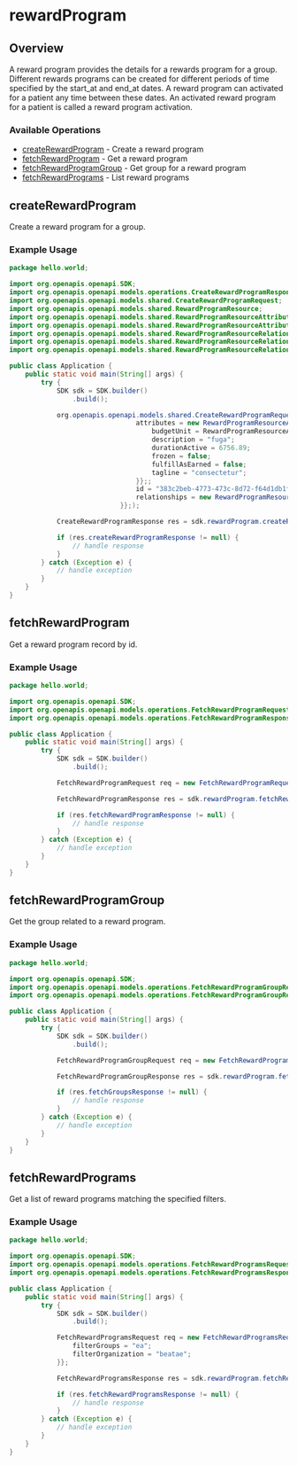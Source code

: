 # rewardProgram

## Overview

A reward program provides the details for a rewards program for a group. Different rewards programs can be created for different periods of time specified by the start_at and end_at dates. A reward program can activated for a patient any time between these dates. An activated reward program for a patient is called a reward program activation.

### Available Operations

* [createRewardProgram](#createrewardprogram) - Create a reward program
* [fetchRewardProgram](#fetchrewardprogram) - Get a reward program
* [fetchRewardProgramGroup](#fetchrewardprogramgroup) - Get group for a reward program
* [fetchRewardPrograms](#fetchrewardprograms) - List reward programs

## createRewardProgram

Create a reward program for a group.

### Example Usage

```java
package hello.world;

import org.openapis.openapi.SDK;
import org.openapis.openapi.models.operations.CreateRewardProgramResponse;
import org.openapis.openapi.models.shared.CreateRewardProgramRequest;
import org.openapis.openapi.models.shared.RewardProgramResource;
import org.openapis.openapi.models.shared.RewardProgramResourceAttributes;
import org.openapis.openapi.models.shared.RewardProgramResourceAttributesBudgetUnitEnum;
import org.openapis.openapi.models.shared.RewardProgramResourceRelationships;
import org.openapis.openapi.models.shared.RewardProgramResourceRelationshipsGroup;
import org.openapis.openapi.models.shared.RewardProgramResourceRelationshipsGroupData;

public class Application {
    public static void main(String[] args) {
        try {
            SDK sdk = SDK.builder()
                .build();

            org.openapis.openapi.models.shared.CreateRewardProgramRequest req = new CreateRewardProgramRequest(                new RewardProgramResource("ex") {{
                                attributes = new RewardProgramResourceAttributes(3767.41, "debitis", "delectus", "quae") {{
                                    budgetUnit = RewardProgramResourceAttributesBudgetUnitEnum.CREDIT;
                                    description = "fuga";
                                    durationActive = 6756.89;
                                    frozen = false;
                                    fulfillAsEarned = false;
                                    tagline = "consectetur";
                                }};;
                                id = "383c2beb-4773-473c-8d72-f64d1db1f2c4";
                                relationships = new RewardProgramResourceRelationships(                new RewardProgramResourceRelationshipsGroup(                new RewardProgramResourceRelationshipsGroupData("velit", "illo");););;
                            }};);            

            CreateRewardProgramResponse res = sdk.rewardProgram.createRewardProgram(req);

            if (res.createRewardProgramResponse != null) {
                // handle response
            }
        } catch (Exception e) {
            // handle exception
        }
    }
}
```

## fetchRewardProgram

Get a reward program record by id.

### Example Usage

```java
package hello.world;

import org.openapis.openapi.SDK;
import org.openapis.openapi.models.operations.FetchRewardProgramRequest;
import org.openapis.openapi.models.operations.FetchRewardProgramResponse;

public class Application {
    public static void main(String[] args) {
        try {
            SDK sdk = SDK.builder()
                .build();

            FetchRewardProgramRequest req = new FetchRewardProgramRequest("accusantium");            

            FetchRewardProgramResponse res = sdk.rewardProgram.fetchRewardProgram(req);

            if (res.fetchRewardProgramResponse != null) {
                // handle response
            }
        } catch (Exception e) {
            // handle exception
        }
    }
}
```

## fetchRewardProgramGroup

Get the group related to a reward program.

### Example Usage

```java
package hello.world;

import org.openapis.openapi.SDK;
import org.openapis.openapi.models.operations.FetchRewardProgramGroupRequest;
import org.openapis.openapi.models.operations.FetchRewardProgramGroupResponse;

public class Application {
    public static void main(String[] args) {
        try {
            SDK sdk = SDK.builder()
                .build();

            FetchRewardProgramGroupRequest req = new FetchRewardProgramGroupRequest("vel");            

            FetchRewardProgramGroupResponse res = sdk.rewardProgram.fetchRewardProgramGroup(req);

            if (res.fetchGroupsResponse != null) {
                // handle response
            }
        } catch (Exception e) {
            // handle exception
        }
    }
}
```

## fetchRewardPrograms

Get a list of reward programs matching the specified filters.

### Example Usage

```java
package hello.world;

import org.openapis.openapi.SDK;
import org.openapis.openapi.models.operations.FetchRewardProgramsRequest;
import org.openapis.openapi.models.operations.FetchRewardProgramsResponse;

public class Application {
    public static void main(String[] args) {
        try {
            SDK sdk = SDK.builder()
                .build();

            FetchRewardProgramsRequest req = new FetchRewardProgramsRequest() {{
                filterGroups = "ea";
                filterOrganization = "beatae";
            }};            

            FetchRewardProgramsResponse res = sdk.rewardProgram.fetchRewardPrograms(req);

            if (res.fetchRewardProgramsResponse != null) {
                // handle response
            }
        } catch (Exception e) {
            // handle exception
        }
    }
}
```
